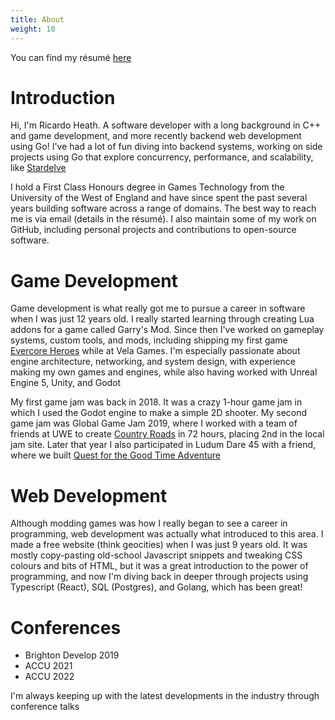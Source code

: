 ```yaml
---
title: About
weight: 10
---
```


You can find my résumé [here](
https://drive.google.com/open?id=1ivFccs5jylJk1owtL1JpQ6qnXj-RWwnh)

# Introduction

Hi, I'm Ricardo Heath. A software developer with a long background in C++ and game development, and more recently backend web development using Go! I've had a lot of fun diving into backend systems, working on side projects using Go that explore concurrency, performance, and scalability, like [Stardelve](/projects/stardelve/)

I hold a First Class Honours degree in Games Technology from the University of the West of England and have since spent the past several years building software across a range of domains. The best way to reach me is via email (details in the résumé). I also maintain some of my work on GitHub, including personal projects and contributions to open-source software.

# Game Development

Game development is what really got me to pursue a career in software when I was just 12 years old. I really started learning through creating Lua addons for a game called Garry's Mod. Since then I've worked on gameplay systems, custom tools, and mods, including shipping my first game [Evercore Heroes](/games/evercore-heroes/) while at Vela Games. I'm especially passionate about engine architecture, networking, and system design, with experience making my own games and engines, while also having worked with Unreal Engine 5, Unity, and Godot

My first game jam was back in 2018. It was a crazy 1-hour game jam in which I used the Godot engine to make a simple 2D shooter. My second game jam was Global Game Jam 2019, where I worked with a team of friends at UWE to create [Country Roads](games/country-roads/) in 72 hours, placing 2nd in the local jam site. Later that year I also participated in Ludum Dare 45 with a friend, where we built [Quest for the Good Time Adventure](games/quest-for-the-good-time-adventure/)

# Web Development

Although modding games was how I really began to see a career in programming, web development was actually what introduced to this area. I made a free website (think geocities) when I was just 9 years old. It was mostly copy-pasting old-school Javascript snippets and tweaking CSS colours and bits of HTML, but it was a great introduction to the power of programming, and now I'm diving back in deeper through projects using Typescript (React), SQL (Postgres), and Golang, which has been great!

# Conferences
- Brighton Develop 2019
- ACCU 2021
- ACCU 2022

I'm always keeping up with the latest developments in the industry through conference talks
